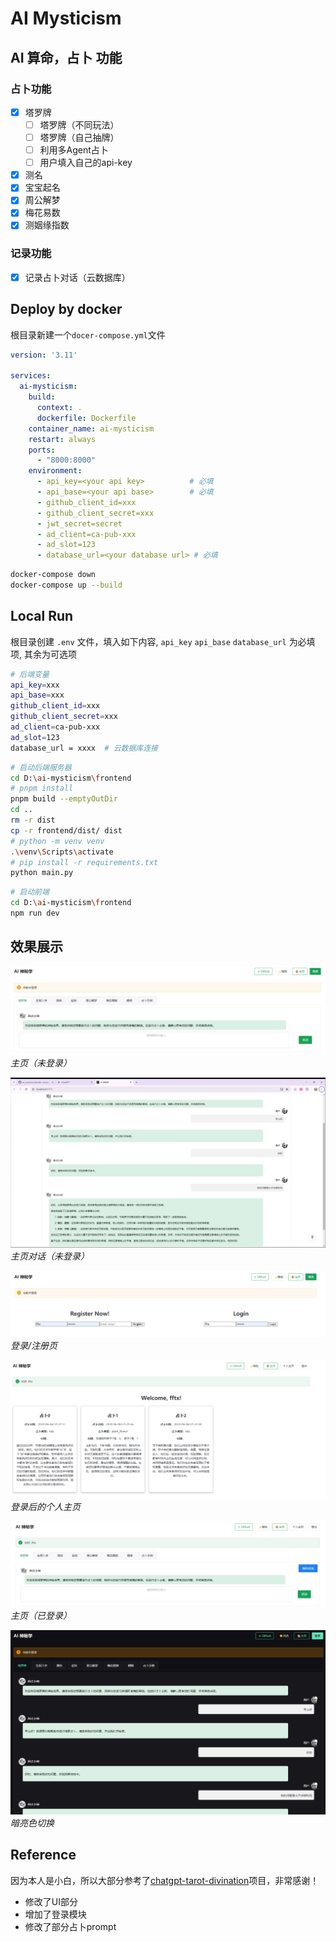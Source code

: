 # AI Mysticism

## AI 算命，占卜 功能
### 占卜功能
- [x] 塔罗牌
  - [ ] 塔罗牌（不同玩法）
  - [ ] 塔罗牌（自己抽牌）
  - [ ] 利用多Agent占卜
  - [ ] 用户填入自己的api-key
- [x] 测名
- [x] 宝宝起名
- [x] 周公解梦
- [x] 梅花易数
- [x] 测姻缘指数

### 记录功能
- [x] 记录占卜对话（云数据库）


## Deploy by docker

根目录新建一个`docer-compose.yml`文件
```yaml
version: '3.11'

services:
  ai-mysticism:
    build:
      context: .
      dockerfile: Dockerfile
    container_name: ai-mysticism
    restart: always
    ports:
      - "8000:8000"
    environment:
      - api_key=<your api key>          # 必填
      - api_base=<your api base>        # 必填
      - github_client_id=xxx
      - github_client_secret=xxx
      - jwt_secret=secret
      - ad_client=ca-pub-xxx
      - ad_slot=123
      - database_url=<your database url> # 必填
```

```bash
docker-compose down
docker-compose up --build
```

## Local Run

根目录创建 `.env` 文件，填入如下内容, `api_key` `api_base` `database_url` 为必填项, 其余为可选项

```bash
# 后端变量
api_key=xxx
api_base=xxx
github_client_id=xxx
github_client_secret=xxx
ad_client=ca-pub-xxx
ad_slot=123
database_url = xxxx  # 云数据库连接
```

```bash
# 启动后端服务器
cd D:\ai-mysticism\frontend
# pnpm install
pnpm build --emptyOutDir
cd ..
rm -r dist
cp -r frontend/dist/ dist
# python -m venv venv
.\venv\Scripts\activate
# pip install -r requirements.txt
python main.py

```

```bash
# 启动前端
cd D:\ai-mysticism\frontend
npm run dev
```


## 效果展示
<!-- <img src="frontend\public\index_without_login.png" alt="主页（未登录）" title="主页（未登录）">
<img src="frontend\public\index_conversation_without_login.png" alt="主页对话（未登录）" title="主页对话（未登录）">
<img src="frontend\public\login.png" alt="登录/注册页" title="登录/注册页">
<img src="frontend\public\login_after.png" alt="登录后的个人主页" title="登陆后的个人主页">
<img src="frontend\public\index_login.png" alt="主页（已登录）" title="主页（已登录）">
<img src="frontend\public\dark_mode.png" alt="暗亮色切换" title="暗亮色切换"> -->

![主页（未登录）](frontend\public\index_without_login.png)
*主页（未登录）*

![主页对话（未登录）](frontend\public\index_conversation_without_login.png)
*主页对话（未登录）*

![登录/注册页](frontend\public\login.png)
*登录/注册页*

![登录后的个人主页](frontend\public\login_after.png)
*登录后的个人主页*

![主页（已登录）](frontend\public\index_login.png)
*主页（已登录）*

![暗亮色切换](frontend\public\dark_mode.png)
*暗亮色切换*


## Reference
因为本人是小白，所以大部分参考了[chatgpt-tarot-divination](https://github.com/dreamhunter2333/chatgpt-tarot-divination)项目，非常感谢！
- 修改了UI部分
- 增加了登录模块
- 修改了部分占卜prompt
